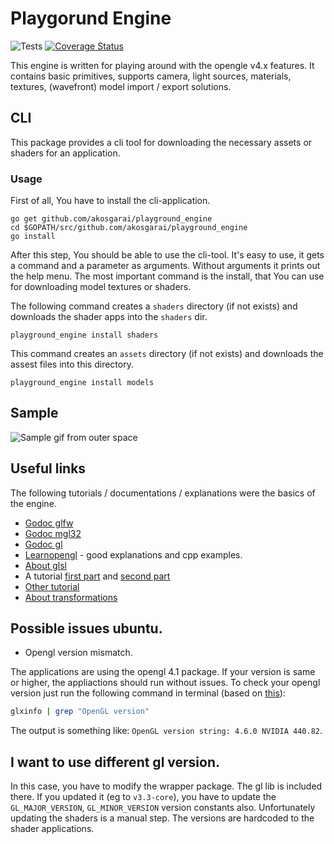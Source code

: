 # Playgorund Engine

![Tests](https://github.com/akosgarai/playground_engine/workflows/Tests/badge.svg)
[![Coverage Status](https://coveralls.io/repos/github/akosgarai/playground_engine/badge.svg?branch=master)](https://coveralls.io/github/akosgarai/playground_engine?branch=master)

This engine is written for playing around with the opengle v4.x features. It contains basic primitives, supports camera, light sources, materials, textures, (wavefront) model import / export solutions.

## CLI

This package provides a cli tool for downloading the necessary assets or shaders for an application.

### Usage

First of all, You have to install the cli-application.

```
go get github.com/akosgarai/playground_engine
cd $GOPATH/src/github.com/akosgarai/playground_engine
go install
```

After this step, You should be able to use the cli-tool. It's easy to use, it gets a command and a parameter as arguments. Without arguments it prints out the help menu. The most important command is the install, that You can use for downloading model textures or shaders.

The following command creates a `shaders` directory (if not exists) and downloads the shader apps into the `shaders` dir.

```
playground_engine install shaders
```

This command creates an `assets` directory (if not exists) and downloads the assest files into this directory.

```
playground_engine install models
```

## Sample

![Sample gif from outer space](https://github.com/akosgarai/go_opengl_playground/blob/master/examples/07-textured-spheres/sample/sample.gif)

## Useful links

The following tutorials / documentations / explanations were the basics of the engine.

- [Godoc glfw](https://godoc.org/github.com/go-gl/glfw/v3.3/glfw)
- [Godoc mgl32](https://godoc.org/github.com/go-gl/mathgl/mgl32)
- [Godoc gl](https://godoc.org/github.com/go-gl/gl/v4.1-core/gl)
- [Learnopengl](https://learnopengl.com/) - good explanations and cpp examples.
- [About glsl](https://www.khronos.org/opengl/wiki/OpenGL_Shading_Language)
- A tutorial [first part](https://kylewbanks.com/blog/tutorial-opengl-with-golang-part-1-hello-opengl) and [second part](https://kylewbanks.com/blog/tutorial-opengl-with-golang-part-2-drawing-the-game-board)
- [Other tutorial](https://medium.com/@drgomesp/opengl-and-golang-getting-started-abcd3d96f3db)
- [About transformations](http://www.codinglabs.net/article_world_view_projection_matrix.aspx)

## Possible issues ubuntu.

- Opengl version mismatch.

The applications are using the opengl 4.1 package. If your version is same or higher, the appliactions should run without issues.
To check your opengl version just run the following command in terminal (based on [this](https://askubuntu.com/questions/47062/what-is-terminal-command-that-can-show-opengl-version)):

```bash
glxinfo | grep "OpenGL version"
```

The output is something like: `OpenGL version string: 4.6.0 NVIDIA 440.82`.

## I want to use different gl version.

In this case, you have to modify the wrapper package. The gl lib is included there. If you updated it (eg to `v3.3-core`), you have to update the `GL_MAJOR_VERSION`, `GL_MINOR_VERSION` version constants also. Unfortunately updating the shaders is a manual step. The versions are hardcoded to the shader applications.
